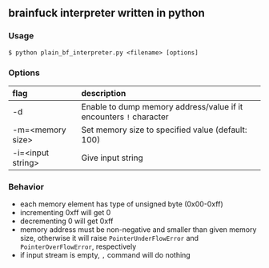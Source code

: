 ## brainfuck interpreter written in python

### Usage
`$ python plain_bf_interpreter.py <filename> [options]`

### Options
| flag | description |
| :-- | :-- |
| -d | Enable to dump memory address/value if it encounters `!` character |
| -m=\<memory size\> | Set memory size to specified value (default: 100)
| -i=\<input string\> | Give input string

### Behavior

- each memory element has type of unsigned byte (0x00-0xff)
- incrementing 0xff will get 0
- decrementing 0 will get 0xff
- memory address must be non-negative and smaller than given memory size, otherwise it will raise `PointerUnderFlowError` and `PointerOverFlowError`, respectively
- if input stream is empty, `,` command will do nothing
